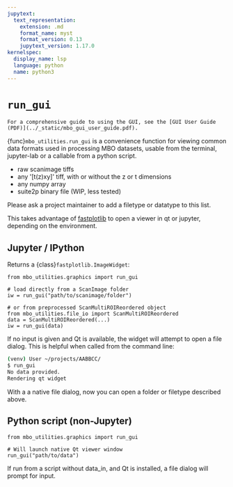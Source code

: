 ```yaml
---
jupytext:
  text_representation:
    extension: .md
    format_name: myst
    format_version: 0.13
    jupytext_version: 1.17.0
kernelspec:
  display_name: lsp
  language: python
  name: python3
---
```

# `run_gui`

```{note}
For a comprehensive guide to using the GUI, see the [GUI User Guide (PDF)](../_static/mbo_gui_user_guide.pdf).
```

{func}`mbo_utilities.run_gui` is a convenience function for viewing common data formats used in processing MBO datasets, usable from the terminal, jupyter-lab or a callable from a python script.

- raw scanimage tiffs
- any '[t(z)xy]' tiff, with or without the z or t dimensions
- any numpy array
- suite2p binary file (WIP, less tested)

Please ask a project maintainer to add a filetype or datatype to this list.

This takes advantage of [fastplotlib](https://www.fastplotlib.org/user_guide/guide.html#what-is-fastplotlib) to open a viewer in qt or jupyter, depending on the environment.

## Jupyter / IPython

Returns a {class}`fastplotlib.ImageWidget`:

```{code} python
from mbo_utilities.graphics import run_gui

# load directly from a ScanImage folder
iw = run_gui("path/to/scanimage/folder")

# or from preprocessed ScanMultiROIReordered object
from mbo_utilities.file_io import ScanMultiROIReordered
data = ScanMultiROIReordered(...)
iw = run_gui(data)
```

If no input is given and Qt is available, the widget will attempt to open a file dialog.
This is helpful when called from the command line:

``` bash
(venv) User ~/projects/AABBCC/
$ run_gui
No data provided.
Rendering qt widget
```

With a a native file dialog, now you can open a folder or filetype described above.

## Python script (non-Jupyter)

```{code} python
from mbo_utilities.graphics import run_gui

# Will launch native Qt viewer window
run_gui("path/to/data")
```
If run from a script without data_in, and Qt is installed, a file dialog will prompt for input.
